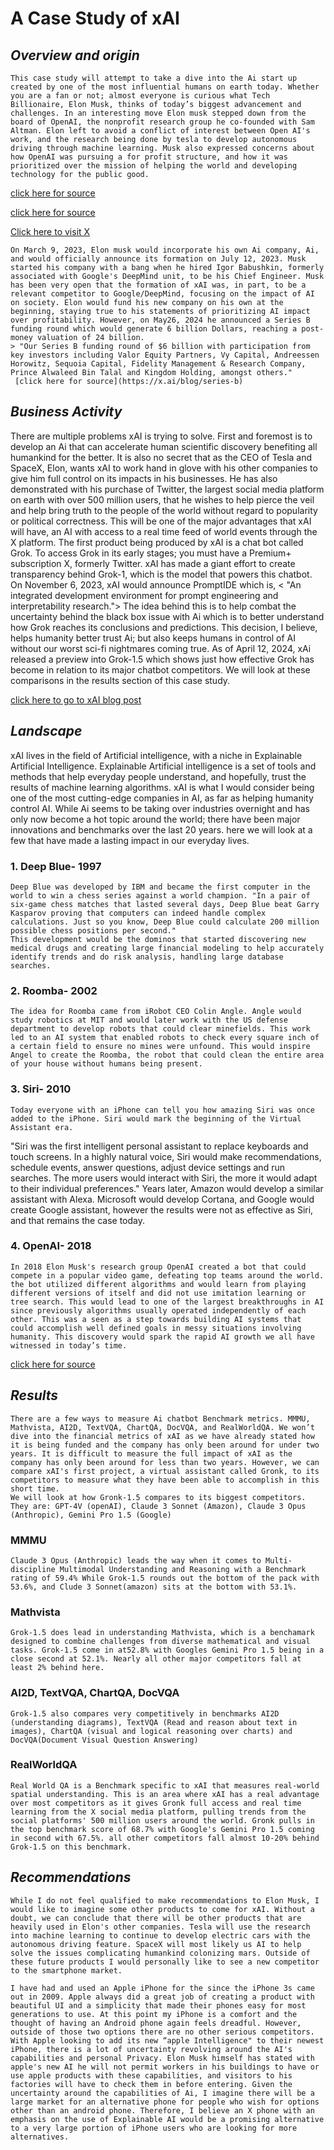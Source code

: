 #  **A Case Study of xAI**

## *Overview and origin*

	This case study will attempt to take a dive into the Ai start up created by one of the most influential humans on earth today. Whether you are a fan or not; almost everyone is curious what Tech Billionaire, Elon Musk, thinks of today’s biggest advancement and challenges. In an interesting move Elon musk stepped down from the board of OpenAI, the nonprofit research group he co-founded with Sam Altman. Elon left to avoid a conflict of interest between Open AI's work, and the research being done by tesla to develop autonomous driving through machine learning. Musk also expressed concerns about how OpenAI was pursuing a for profit structure, and how it was prioritized over the mission of helping the world and developing technology for the public good.
[click here for source](https://www.theverge.com/2018/2/21/17036214/elon-musk-openai-ai-safety-leaves-board)

[click here for source](https://learningenglish.voanews.com/a/why-is-elon-musk-bringing-legal-action-against-openai-/7513306.html)

[Click here to visit X][def] 

	On March 9, 2023, Elon musk would incorporate his own Ai company, Ai, and would officially announce its formation on July 12, 2023. Musk started his company with a bang when he hired Igor Babushkin, formerly associated with Google's DeepMind unit, to be his Chief Engineer. Musk has been very open that the formation of xAI was, in part, to be a relevant competitor to Google/DeepMind, focusing on the impact of AI on society. Elon would fund his new company on his own at the beginning, staying true to his statements of prioritizing AI impact over profitability. However, on May26, 2024 he announced a Series B funding round which would generate 6 billion Dollars, reaching a post-money valuation of 24 billion. 
	> "Our Series B funding round of $6 billion with participation from key investors including Valor Equity Partners, Vy Capital, Andreessen Horowitz, Sequoia Capital, Fidelity Management & Research Company, Prince Alwaleed Bin Talal and Kingdom Holding, amongst others."
	 [click here for source](https://x.ai/blog/series-b)

## *Business Activity*

There are multiple problems xAI is trying to solve. First and foremost is to develop an Ai that can accelerate human scientific discovery benefiting all humankind for the better. It is also no secret that as the CEO of Tesla and SpaceX, Elon, wants xAI to work hand in glove with his other companies to give him full control on its impacts in his businesses. He has also demonstrated with his purchase of Twitter, the largest social media platform on earth with over 500 million users, that he wishes to help pierce the veil and help bring truth to the people of the world without regard to popularity or political correctness. This will be one of the major advantages that xAI will have, an AI with access to a real time feed of world events through the X platform.
	The first product being produced by xAI is a chat bot called Grok. To access Grok in its early stages; you must have a Premium+ subscription X, formerly Twitter. xAI has made a giant effort to create transparency behind Grok-1, which is the model that powers this chatbot. On November 6, 2023, xAI would announce PromptIDE which is, < "An integrated development environment for prompt engineering and interpretability research."> The idea behind this is to help combat the uncertainty behind the black box issue with Ai which is to better understand how Grok reaches its conclusions and predictions. This decision, I believe, helps humanity better trust Ai; but also keeps humans in control of AI without our worst sci-fi nightmares coming true. As of April 12, 2024, xAi released a preview into Grok-1.5 which shows just how effective Grok has become in relation to its major chatbot competitors. We will look at these comparisons in the results section of this case study. 

[click here to go to xAI blog post](https://x.ai/blog/prompt-ide)

## *Landscape*

xAI lives in the field of Artificial intelligence, with a niche in Explainable Artificial Intelligence. Explainable Artificial intelligence is a set of tools and methods that help everyday people understand, and hopefully, trust the results of machine learning algorithms. xAI is what I would consider being one of the most cutting-edge companies in AI, as far as helping humanity control AI.
	While Ai seems to be taking over industries overnight and has only now become a hot topic around the world; there have been major innovations and benchmarks over the last 20 years. here we will look at a few that have made a lasting impact in our everyday lives.
### 1. Deep Blue- 1997
	Deep Blue was developed by IBM and became the first computer in the world to win a chess series against a world champion. "In a pair of six-game chess matches that lasted several days, Deep Blue beat Garry Kasparov proving that computers can indeed handle complex calculations. Just so you know, Deep Blue could calculate 200 million possible chess positions per second."
	This development would be the dominos that started discovering new medical drugs and creating large financial modeling to help accurately identify trends and do risk analysis, handling large database searches. 

### 2. Roomba- 2002
	The idea for Roomba came from iRobot CEO Colin Angle. Angle would study robotics at MIT and would later work with the US defense department to develop robots that could clear minefields. This work led to an AI system that enabled robots to check every square inch of a certain field to ensure no mines were unfound. This would inspire Angel to create the Roomba, the robot that could clean the entire area of your house without humans being present. 

### 3. Siri- 2010
	Today everyone with an iPhone can tell you how amazing Siri was once added to the iPhone. Siri would mark the beginning of the Virtual Assistant era. 
"Siri was the first intelligent personal assistant to replace keyboards and touch screens. In a highly natural voice, Siri would make recommendations, schedule events, answer questions, adjust device settings and run searches. The more users would interact with Siri, the more it would adapt to their individual preferences." 
Years later, Amazon would develop a similar assistant with Alexa. Microsoft would develop Cortana, and Google would create Google assistant, however the results were not as effective as Siri, and that remains the case today.  

### 4. OpenAI- 2018
	In 2018 Elon Musk's research group OpenAI created a bot that could compete in a popular video game, defeating top teams around the world. the bot utilized different algorithms and would learn from playing different versions of itself and did not use imitation learning or tree search. This would lead to one of the largest breakthroughs in AI since previously algorithms usually operated independently of each other. This was a seen as a step towards building AI systems that could accomplish well defined goals in messy situations involving humanity. This discovery would spark the rapid AI growth we all have witnessed in today’s time.

[click here for source](https://qualitance.com/blog/biggest-ai-breakthroughs-past-10-years/)

## *Results*
	There are a few ways to measure Ai chatbot Benchmark metrics. MMMU, Mathvista, AI2D, TextVQA, ChartQA, DocVQA, and RealWorldQA. We won’t dive into the financial metrics of xAI as we have already stated how it is being funded and the company has only been around for under two years. It is difficult to measure the full impact of xAI as the company has only been around for less than two years. However, we can compare xAI's first project, a virtual assistant called Gronk, to its competitors to measure what they have been able to accomplish in this short time.
	We will look at how Gronk-1.5 compares to its biggest competitors. They are: GPT-4V (openAI), Claude 3 Sonnet (Amazon), Claude 3 Opus (Anthropic), Gemini Pro 1.5 (Google)
### MMMU
	Claude 3 Opus (Anthropic) leads the way when it comes to Multi-discipline Multimodal Understanding and Reasoning with a Benchmark rating of 59.4% While Grok-1.5 rounds out the bottom of the pack with 53.6%, and Clude 3 Sonnet(amazon) sits at the bottom with 53.1%. 
### Mathvista
	Grok-1.5 does lead in understanding Mathvista, which is a benchamark designed to combine challenges from diverse mathematical and visual tasks. Grok-1.5 come in at52.8% with Googles Gemini Pro 1.5 being in a close second at 52.1%. Nearly all other major competitors fall at least 2% behind here.
### AI2D, TextVQA, ChartQA, DocVQA
	Grok-1.5 also compares very competitively in benchmarks AI2D (understanding diagrams), TextVQA (Read and reason about text in images), ChartQA (visual and logical reasoning over charts) and DocVQA(Document Visual Question Answering)
### RealWorldQA
	Real World QA is a Benchmark specific to xAI that measures real-world spatial understanding. This is an area where xAI has a real advantage over most competitors as it gives Gronk full access and real time learning from the X social media platform, pulling trends from the social platforms' 500 million users around the world. Gronk pulls in the top benchmark score of 68.7% with Google's Gemini Pro 1.5 coming in second with 67.5%. all other competitors fall almost 10-20% behind Grok-1.5 on this benchmark.

## *Recommendations*

	While I do not feel qualified to make recommendations to Elon Musk, I would like to imagine some other products to come for xAI. Without a doubt, we can conclude that there will be other products that are heavily used in Elon's other companies. Tesla will use the research into machine learning to continue to develop electric cars with the autonomous driving feature. SpaceX will most likely us AI to help solve the issues complicating humankind colonizing mars. Outside of these future products I would personally like to see a new competitor to the smartphone market.

	I have had and used an Apple iPhone for the since the iPhone 3s came out in 2009. Apple always did a great job of creating a product with beautiful UI and a simplicity that made their phones easy for most generations to use. At this point my iPhone is a comfort and the thought of having an Android phone again feels dreadful. However, outside of those two options there are no other serious competitors. With Apple looking to add its new “apple Intelligence" to their newest iPhone, there is a lot of uncertainty revolving around the AI's capabilities and personal Privacy. Elon Musk himself has stated with apple's new AI he will not permit workers in his buildings to have or use apple products with these capabilities, and visitors to his factories will have to check them in before entering. Given the uncertainty around the capabilities of Ai, I imagine there will be a large market for an alternative phone for people who wish for options other than an android phone. Therefore, I believe an X phone with an emphasis on the use of Explainable AI would be a promising alternative to a very large portion of iPhone users who are looking for more alternatives.


[def]: https://x.com/elonmusk/status/1794981927125987683?lang=en